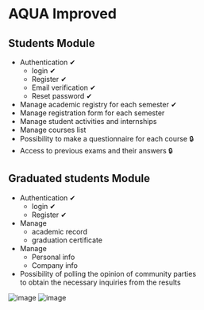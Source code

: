 
# AQUA Improved
## Students Module
- Authentication ✔
    - login ✔
    - Register ✔
    - Email verification ✔
    - Reset password ✔
- Manage academic registry for each semester ✔
- Manage registration form for each semester 
- Manage student activities and internships 
- Manage courses list 
- Possibility to make a questionnaire for each course 🔒
- Access to previous exams and their answers 🔒

## Graduated students Module
- Authentication ✔
    - login ✔
    - Register ✔
- Manage 
    - academic record 
    - graduation certificate
- Manage 
    - Personal info
    - Company info
- Possibility of polling the opinion of community parties
   <br/> to obtain the necessary inquiries from the results

![image](https://user-images.githubusercontent.com/88748494/205982616-02d910e8-6c7a-4d63-bd41-a9ba0f53ad7e.png)
![image](https://user-images.githubusercontent.com/88748494/205982238-8def6062-4198-4876-921f-43e19276f127.png)



